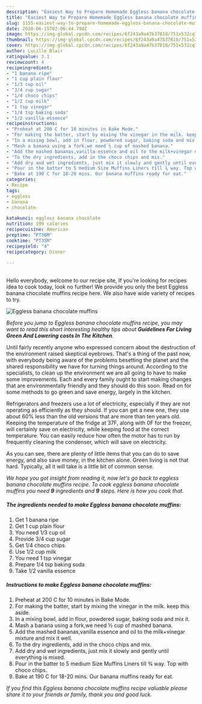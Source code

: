 ```yaml
---
description: "Easiest Way to Prepare Homemade Eggless banana chocolate muffins"
title: "Easiest Way to Prepare Homemade Eggless banana chocolate muffins"
slug: 1155-easiest-way-to-prepare-homemade-eggless-banana-chocolate-muffins
date: 2020-06-15T02:06:44.798Z
image: https://img-global.cpcdn.com/recipes/6f243a9a47b37818/751x532cq70/eggless-banana-chocolate-muffins-recipe-main-photo.jpg
thumbnail: https://img-global.cpcdn.com/recipes/6f243a9a47b37818/751x532cq70/eggless-banana-chocolate-muffins-recipe-main-photo.jpg
cover: https://img-global.cpcdn.com/recipes/6f243a9a47b37818/751x532cq70/eggless-banana-chocolate-muffins-recipe-main-photo.jpg
author: Lucille Blair
ratingvalue: 3.1
reviewcount: 4
recipeingredient:
- "1 banana ripe"
- "1 cup plain flour"
- "1/3 cup oil"
- "3/4 cup sugar"
- "1/4 choco chips"
- "1/2 cup milk"
- "1 tsp vinegar"
- "1/4 tsp baking soda"
- "1/2 vanilla essence"
recipeinstructions:
- "Preheat at 200 C for 10 minutes in Bake Mode."
- "For making the batter, start by mixing the vinegar in the milk. keep this aside."
- "In a mixing bowl, add in flour, powdered sugar, baking soda and mix it."
- "Mash a banana using a fork,we need ½ cup of mashed banana."
- "Add the mashed bananas,vanilla essence and oil to the milk+vinegar mixture and mix it well."
- "To the dry ingredients, add in the choco chips and mix."
- "Add dry and wet ingredients, just mix it slowly and gently until everything is mixed."
- "Pour in the batter to 5 medium Size Muffins Liners till ¾ way. Top with choco chips."
- "Bake at 190 C for 18-20 mins. Our banana muffins ready for eat."
categories:
- Recipe
tags:
- eggless
- banana
- chocolate

katakunci: eggless banana chocolate 
nutrition: 199 calories
recipecuisine: American
preptime: "PT36M"
cooktime: "PT35M"
recipeyield: "4"
recipecategory: Dinner

---
```

<br>
Hello everybody, welcome to our recipe site, If you're looking for recipes idea to cook today, look no further! We provide you only the best Eggless banana chocolate muffins recipe here. We also have wide variety of recipes to try.
<br>


![Eggless banana chocolate muffins](https://img-global.cpcdn.com/recipes/6f243a9a47b37818/751x532cq70/eggless-banana-chocolate-muffins-recipe-main-photo.jpg)

<i>Before you jump to Eggless banana chocolate muffins recipe, you may want to read this short interesting healthy tips about 
<strong>Guidelines For Living Green And Lowering costs In The Kitchen</strong>.</i>
</br>

Until fairly recently anyone who expressed concern about the destruction of the environment raised skeptical eyebrows. That's a thing of the past now, with everybody being aware of the problems besetting the planet and the shared responsibility we have for turning things around. According to the specialists, to clean up the environment we are all going to have to make some improvements. Each and every family ought to start making changes that are environmentally friendly and they should do this soon. Read on for some methods to go green and save energy, largely in the kitchen.

Refrigerators and freezers use a lot of electricity, especially if they are not operating as efficiently as they should. If you can get a new one, they use about 60% less than the old versions that are more than ten years old. Keeping the temperature of the fridge at 37F, along with 0F for the freezer, will certainly save on electricity, while keeping food at the correct temperature. You can easily reduce how often the motor has to run by frequently cleaning the condenser, which will save on electricity.

As you can see, there are plenty of little items that you can do to save energy, and also save money, in the kitchen alone. Green living is not that hard. Typically, all it will take is a little bit of common sense.


<i>We hope you got insight from reading it, now let's go back to eggless banana chocolate muffins recipe. To cook eggless banana chocolate muffins you need <strong>9</strong> ingredients and <strong>9</strong> steps. Here is how you cook that.
</i>

##### The ingredients needed to make Eggless banana chocolate muffins:

1. Get 1 banana ripe
1. Get 1 cup plain flour
1. You need 1/3 cup oil
1. Provide 3/4 cup sugar
1. Get 1/4 choco chips
1. Use 1/2 cup milk
1. You need 1 tsp vinegar
1. Prepare 1/4 tsp baking soda
1. Take 1/2 vanilla essence


##### Instructions to make Eggless banana chocolate muffins:

1. Preheat at 200 C for 10 minutes in Bake Mode.
1. For making the batter, start by mixing the vinegar in the milk. keep this aside.
1. In a mixing bowl, add in flour, powdered sugar, baking soda and mix it.
1. Mash a banana using a fork,we need ½ cup of mashed banana.
1. Add the mashed bananas,vanilla essence and oil to the milk+vinegar mixture and mix it well.
1. To the dry ingredients, add in the choco chips and mix.
1. Add dry and wet ingredients, just mix it slowly and gently until everything is mixed.
1. Pour in the batter to 5 medium Size Muffins Liners till ¾ way. Top with choco chips.
1. Bake at 190 C for 18-20 mins. Our banana muffins ready for eat.


<i>If you find this Eggless banana chocolate muffins recipe valuable please share it to your friends or family, thank you and good luck.</i>
